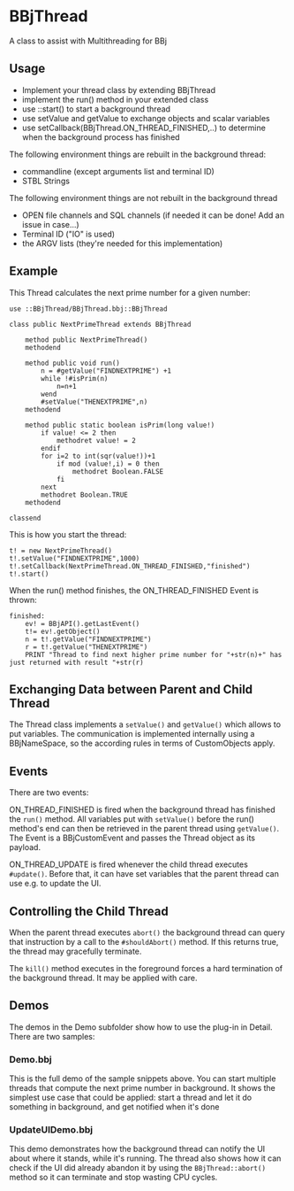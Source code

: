 # BBjThread
A class to assist with Multithreading for BBj

## Usage

* Implement your thread class by extending BBjThread
* implement the run() method in your extended class
* use ::start() to start a background thread
* use setValue and getValue to exchange objects and scalar variables
* use setCallback(BBjThread.ON_THREAD_FINISHED,..) to determine when the background process has finished

The following environment things are rebuilt in the background thread:
* commandline (except arguments list and terminal ID)
* STBL Strings

The following environment things are not rebuilt in the background thread
* OPEN file channels and SQL channels (if needed it can be done! Add an issue in case...)
* Terminal ID ("IO" is used)
* the ARGV lists (they're needed for this implementation)


## Example

This Thread calculates the next prime number for a given number:

```
use ::BBjThread/BBjThread.bbj::BBjThread

class public NextPrimeThread extends BBjThread

    method public NextPrimeThread()
    methodend
    
    method public void run()
        n = #getValue("FINDNEXTPRIME") +1
        while !#isPrim(n) 
            n=n+1
        wend
        #setValue("THENEXTPRIME",n)
    methodend
    
    method public static boolean isPrim(long value!) 
        if value! <= 2 then 
            methodret value! = 2
        endif
        for i=2 to int(sqr(value!))+1
            if mod (value!,i) = 0 then
                methodret Boolean.FALSE
            fi
        next
        methodret Boolean.TRUE
    methodend

classend
```

This is how you start the thread:

```
t! = new NextPrimeThread()
t!.setValue("FINDNEXTPRIME",1000)
t!.setCallback(NextPrimeThread.ON_THREAD_FINISHED,"finished")
t!.start()
```

When the run() method finishes, the ON_THREAD_FINISHED Event is thrown:

```
finished:
    ev! = BBjAPI().getLastEvent() 
    t!= ev!.getObject()
    n = t!.getValue("FINDNEXTPRIME")
    r = t!.getValue("THENEXTPRIME")  
    PRINT "Thread to find next higher prime number for "+str(n)+" has just returned with result "+str(r)
```

## Exchanging Data between Parent and Child Thread

The Thread class implements a ```setValue()``` and ```getValue()``` which allows to put variables. The communication is implemented internally using a BBjNameSpace, so the according rules in terms of CustomObjects apply. 

## Events

There are two events: 

ON_THREAD_FINISHED is fired when the background thread has finished the ```run()``` method. All variables put with ```setValue()``` before the run() method's end can then be retrieved in the parent thread using ```getValue()```. The Event is a BBjCustomEvent and passes the Thread object as its payload.

ON_THREAD_UPDATE is fired whenever the child thread executes ```#update()```. Before that, it can have set variables that the parent thread can use e.g. to update the UI.

## Controlling the Child Thread

When the parent thread executes ```abort()``` the background thread can query that instruction by a call to the ```#shouldAbort()``` method. If this returns true, the thread may gracefully terminate.

The ```kill()``` method executes in the foreground forces a hard termination of the background thread. It may be applied with care.

## Demos

The demos in the Demo subfolder show how to use the plug-in in Detail. There are two samples:

### Demo.bbj

This is the full demo of the sample snippets above. You can start multiple threads that compute the next prime number in background. It shows the simplest use case that could be applied: start a thread and let it do something in background, and get notified when it's done

### UpdateUIDemo.bbj

This demo demonstrates how the background thread can notify the UI about where it stands, while it's running. The thread also shows how it can check if the UI did already abandon it by using the ```BBjThread::abort()``` method so it can terminate and stop wasting CPU cycles.





